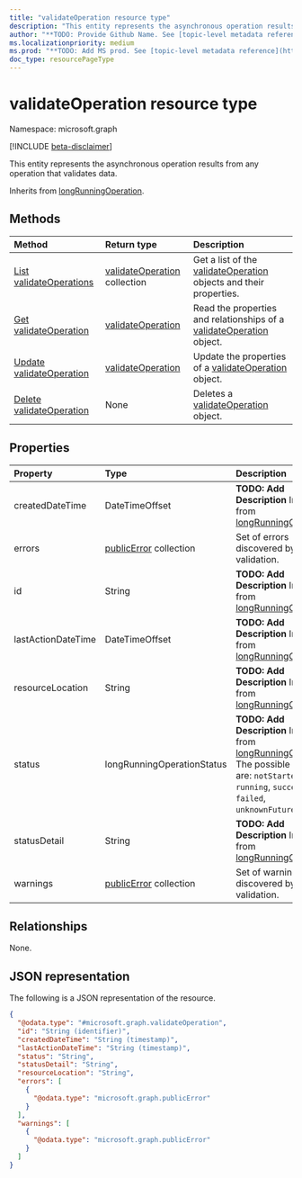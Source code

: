 ```yaml
---
title: "validateOperation resource type"
description: "This entity represents the asynchronous operation results from any operation that validates data."
author: "**TODO: Provide Github Name. See [topic-level metadata reference](https://msgo.azurewebsites.net/add/document/guidelines/metadata.html#topic-level-metadata)**"
ms.localizationpriority: medium
ms.prod: "**TODO: Add MS prod. See [topic-level metadata reference](https://msgo.azurewebsites.net/add/document/guidelines/metadata.html#topic-level-metadata)**"
doc_type: resourcePageType
---
```


# validateOperation resource type

Namespace: microsoft.graph

[!INCLUDE [beta-disclaimer](../../includes/beta-disclaimer.md)]

This entity represents the asynchronous operation results from any operation that validates data.


Inherits from [longRunningOperation](../resources/longrunningoperation.md).

## Methods
|Method|Return type|Description|
|:---|:---|:---|
|[List validateOperations](../api/validateoperation-list.md)|[validateOperation](../resources/validateoperation.md) collection|Get a list of the [validateOperation](../resources/validateoperation.md) objects and their properties.|
|[Get validateOperation](../api/validateoperation-get.md)|[validateOperation](../resources/validateoperation.md)|Read the properties and relationships of a [validateOperation](../resources/validateoperation.md) object.|
|[Update validateOperation](../api/validateoperation-update.md)|[validateOperation](../resources/validateoperation.md)|Update the properties of a [validateOperation](../resources/validateoperation.md) object.|
|[Delete validateOperation](../api/validateoperation-delete.md)|None|Deletes a [validateOperation](../resources/validateoperation.md) object.|

## Properties
|Property|Type|Description|
|:---|:---|:---|
|createdDateTime|DateTimeOffset|**TODO: Add Description** Inherited from [longRunningOperation](../resources/longrunningoperation.md).|
|errors|[publicError](../resources/publicerror.md) collection|Set of errors discovered by validation.|
|id|String|**TODO: Add Description** Inherited from [longRunningOperation](../resources/longrunningoperation.md).|
|lastActionDateTime|DateTimeOffset|**TODO: Add Description** Inherited from [longRunningOperation](../resources/longrunningoperation.md).|
|resourceLocation|String|**TODO: Add Description** Inherited from [longRunningOperation](../resources/longrunningoperation.md).|
|status|longRunningOperationStatus|**TODO: Add Description** Inherited from [longRunningOperation](../resources/longrunningoperation.md). The possible values are: `notStarted`, `running`, `succeeded`, `failed`, `unknownFutureValue`.|
|statusDetail|String|**TODO: Add Description** Inherited from [longRunningOperation](../resources/longrunningoperation.md).|
|warnings|[publicError](../resources/publicerror.md) collection|Set of warnings discovered by validation.|

## Relationships
None.

## JSON representation
The following is a JSON representation of the resource.
<!-- {
  "blockType": "resource",
  "keyProperty": "id",
  "@odata.type": "microsoft.graph.validateOperation",
  "baseType": "microsoft.industryData.longRunningOperation",
  "openType": false
}
-->
``` json
{
  "@odata.type": "#microsoft.graph.validateOperation",
  "id": "String (identifier)",
  "createdDateTime": "String (timestamp)",
  "lastActionDateTime": "String (timestamp)",
  "status": "String",
  "statusDetail": "String",
  "resourceLocation": "String",
  "errors": [
    {
      "@odata.type": "microsoft.graph.publicError"
    }
  ],
  "warnings": [
    {
      "@odata.type": "microsoft.graph.publicError"
    }
  ]
}
```

